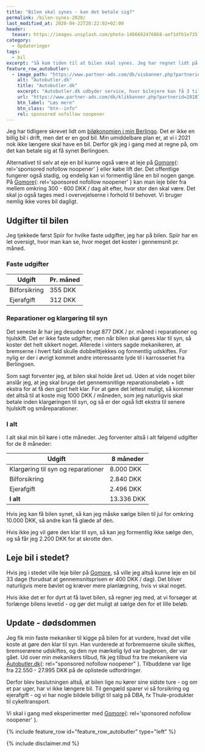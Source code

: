 ```yaml
---
title: "Bilen skal synes - kan det betale sig?"
permalink: /bilen-synes-2020/
last_modified_at: 2020-04-22T20:22:02+02:00
header:
  teaser: https://images.unsplash.com/photo-1466692476868-aef1dfb1e735?ixlib=rb-1.2.1&ixid=eyJhcHBfaWQiOjEyMDd9&auto=format&fit=crop&h=300&w=400&q=10
category:
  - Opdateringer
tags:
  - bil
excerpt: "Så kom tiden til at bilen skal synes. Jeg har regnet lidt på om det kan betale sig at få den synet?"
feature_row_autobutler:
  - image_path: "https://www.partner-ads.com/dk/visbanner.php?partnerid=28187&bannerid=49818"
    alt: "Autobutler.dk"
    title: "Autobutler.dk"
    excerpt: "Autobutler.dk udbyder service, hvor bilejere kan få 3 tilbud fra udvalgte værksteder. Autobutler.dk fokuserer på at det skal være nemt, trygt og til en gennemskuelig pris at få sin bil lavet."
    url: "https://www.partner-ads.com/dk/klikbanner.php?partnerid=28187&bannerid=49818"
    btn_label: "Læs mere"
    btn_class: "btn--info"
    rel: sponsored nofollow noopener
---
```


Jeg har tidligere skrevet lidt om [biløkonomien i min Berlingo](/bilokonomi/). Det er ikke en billig bil i drift, men det er en god bil. Min umiddelbare plan er, at vi i 2021 nok ikke længere skal have en bil. Derfor gik jeg i gang med at regne på, om det kan betale sig at få synet Berlingoen.

Alternativet til selv at eje en bil kunne også være at leje på [Gomore](/go/gomore/){: rel='sponsored nofollow noopener' } eller købe lift der. Det offentlige fungerer også stadig, og endelig kan vi formentlig låne en bil nogen gange. På [Gomore](/go/gomore/){: rel='sponsored nofollow noopener' } kan man leje biler fra mellem omkring 300 - 600 DKK / dag alt efter, hvor stor den skal være. Det skal jo også tages med i overvejelserne i forhold til behovet. Vi bruger nemlig ikke vores bil dagligt.

## Udgifter til bilen

Jeg tjekkede først Spiir for hvilke faste udgifter, jeg har på bilen. Spiir har en let oversigt, hvor man kan se, hvor meget det koster i gennemsnit pr. måned.

### Faste udgifter

| Udgift        | Pr. måned |
|---------------|-----------|
| Bilforsikring | 355 DKK   |
| Ejerafgift    | 312 DKK   |

### Reparationer og klargøring til syn

Det seneste år har jeg desuden brugt 877 DKK / pr. måned i reparationer og hjulskift. Det er ikke faste udgifter, men når bilen skal gøres klar til syn, så koster det helt sikkert noget. Allerede i vinters sagde mekanikeren, at bremserne i hvert fald skulle dobbelttjekkes og formentlig udskiftes. For nylig er der i øvrigt kommet andre interessante lyde til i karrosseriet fra Berlingoen.

Som sagt forventer jeg, at bilen skal holde året ud. Uden at vide noget biler anslår jeg, at jeg skal bruge det gennemsnitlige reparationsbeløb + lidt ekstra for at få den gjort helt klar. For at gøre det lettest muligt, så kommer det altså til at koste mig 1000 DKK / måneden, som jeg naturligvis skal betale inden klargøringen til syn, og så er der også lidt ekstra til senere hjulskift og småreparationer.

### I alt

I alt skal min bil køre i otte måneder. Jeg forventer altså i alt følgend udgifter for de 8 måneder:

| Udgift                             | 8 måneder  |
|------------------------------------|------------|
| Klargøring til syn og reparationer | 8.000 DKK  |
| Bilforsikring                      | 2.840 DKK  |
| Ejerafgift                         | 2.496 DKK  |
| **I alt**                          | 13.336 DKK |

Hvis jeg kan få bilen synet, så kan jeg måske sælge bilen til jul for omkring 10.000 DKK, så andre kan få glæde af den.

Hvis ikke jeg vil gøre den klar til syn, så kan jeg formentlig ikke sælge den, og så får jeg 2.200 DKK for at skrotte den.

## Leje bil i stedet?

Hvis jeg i stedet ville leje biler på [Gomore](/go/gomore/), så ville jeg altså kunne leje en bil 33 dage (forudsat at gennemsnitsprisen er 400 DKK / dag). Det bliver naturligvis mere bøvlet og kræver mere planlægning, hvis vi skal noget.

Hvis ikke det er for dyrt at få lavet bilen, så regner jeg med, at vi forsøger at forlænge bilens levetid - og gør det muligt at sælge den for et lille beløb.

## Update - dødsdommen

Jeg fik min faste mekaniker til kigge på bilen for at vurdere, hvad det ville koste at gøre den klar til syn. Han vurderede at forbremserne skulle skiftes, bremserørene udskiftes, og den nye mærkelig lyd var bagbroen, der var gået. Ud over min mekanikers tilbud, fik jeg tilbud fra tre mekanikere via [Autobutler.dk](https://www.partner-ads.com/dk/klikbanner.php?partnerid=28187&bannerid=59707){: rel="sponsored nofollow noopener" }. Tilbuddene var lige fra 22.550 - 27.995 DKK på de oplistede udfordringer.

Derfor blev beslutningen altså, at bilen lige nu kører sine sidste ture - og om et par uger, har vi ikke længere bil. Til gengæld sparer vi så forsikring og ejerafgift - og vi har nogle bildele billigt til salg på DBA, fx Thule-produkter til cykeltransport.

Vi skal i gang med eksperimenter med [Gomore](/go/gomore/){: rel='sponsored nofollow noopener' }.

{% include feature_row id="feature_row_autobutler" type="left" %}

{% include disclaimer.md %}
